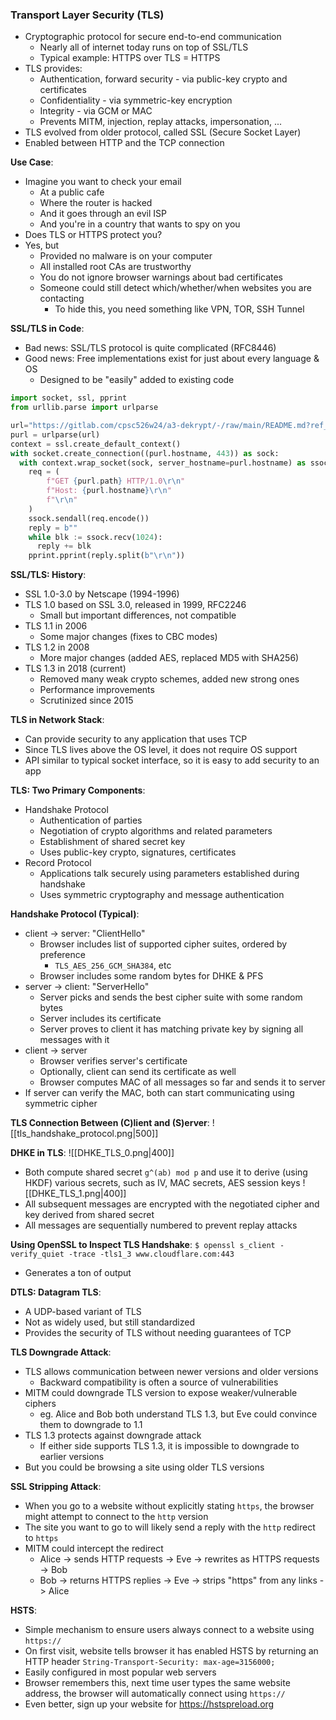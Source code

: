### Transport Layer Security (TLS)
 - Cryptographic protocol for secure end-to-end communication
	 - Nearly all of internet today runs on top of SSL/TLS
	 - Typical example: HTTPS over TLS = HTTPS
 - TLS provides:
	 - Authentication, forward security - via public-key crypto and certificates
	 - Confidentiality - via symmetric-key encryption
	 - Integrity - via GCM or MAC
	 - Prevents MITM, injection, replay attacks, impersonation, ...
 - TLS evolved from older protocol, called SSL (Secure Socket Layer)
 - Enabled between HTTP and the TCP connection

**Use Case**:
 - Imagine you want to check your email
	 - At a public cafe
	 - Where the router is hacked
	 - And it goes through an evil ISP
	 - And you're in a country that wants to spy on you
 - Does TLS or HTTPS protect you?
 - Yes, but
	 - Provided no malware is on your computer
	 - All installed root CAs are trustworthy
	 - You do not ignore browser warnings about bad certificates
	 - Someone could still detect which/whether/when websites you are contacting
		 - To hide this, you need something like VPN, TOR, SSH Tunnel

**SSL/TLS in Code**:
 - Bad news: SSL/TLS protocol is quite complicated (RFC8446)
 - Good news: Free implementations exist for just about every language & OS
	 - Designed to be "easily" added to existing code
```python
import socket, ssl, pprint
from urllib.parse import urlparse

url="https://gitlab.com/cpsc526w24/a3-dekrypt/-/raw/main/README.md?ref_type=heads"
purl = urlparse(url)
context = ssl.create_default_context()
with socket.create_connection((purl.hostname, 443)) as sock:
  with context.wrap_socket(sock, server_hostname=purl.hostname) as ssock:
    req = (
        f"GET {purl.path} HTTP/1.0\r\n"
        f"Host: {purl.hostname}\r\n"
        f"\r\n"        
    )
    ssock.sendall(req.encode())
    reply = b""
    while blk := ssock.recv(1024):
      reply += blk
    pprint.pprint(reply.split(b"\r\n"))
```

**SSL/TLS: History**:
 - SSL 1.0-3.0 by Netscape (1994-1996)
 - TLS 1.0 based on SSL 3.0, released in 1999, RFC2246
	 - Small but important differences, not compatible
 - TLS 1.1 in 2006
	 - Some major changes (fixes to CBC modes)
 - TLS 1.2 in 2008
	 - More major changes (added AES, replaced MD5 with SHA256)
 - TLS 1.3 in 2018 (current)
	 - Removed many weak crypto schemes, added new strong ones
	 - Performance improvements
	 - Scrutinized since 2015

**TLS in Network Stack**:
 - Can provide security to any application that uses TCP
 - Since TLS lives above the OS level, it does not require OS support
 - API similar to typical socket interface, so it is easy to add security to an app

**TLS: Two Primary Components**:
  - Handshake Protocol
	  - Authentication of parties
	  - Negotiation of crypto algorithms and related parameters
	  - Establishment of shared secret key
	  - Uses public-key crypto, signatures, certificates
  - Record Protocol
	  - Applications talk securely using parameters established during handshake
	  - Uses symmetric cryptography and message authentication

**Handshake Protocol (Typical)**:
 - client -> server: "ClientHello"
	 - Browser includes list of supported cipher suites, ordered by preference
		 - `TLS_AES_256_GCM_SHA384`, etc
	 - Browser includes some random bytes for DHKE & PFS
 - server -> client: "ServerHello"
	 - Server picks and sends the best cipher suite with some random bytes
	 - Server includes its certificate
	 - Server proves to client it has matching private key by signing all messages with it
 - client -> server
	 - Browser verifies server's certificate
	 - Optionally, client can send its certificate as well
	 - Browser computes MAC of all messages so far and sends it to server
 - If server can verify the MAC, both can start communicating using symmetric cipher

**TLS Connection Between (C)lient and (S)erver**:
![[tls_handshake_protocol.png|500]]

**DHKE in TLS**:
![[DHKE_TLS_0.png|400]]
 - Both compute shared secret `g^(ab) mod p` and use it to derive (using HKDF) various secrets, such as IV, MAC secrets, AES session keys
![[DHKE_TLS_1.png|400]]
 - All subsequent messages are encrypted with the negotiated cipher and key derived from shared secret
 - All messages are sequentially numbered to prevent replay attacks

**Using OpenSSL to Inspect TLS Handshake**:
`$ openssl s_client -verify_quiet -trace -tls1_3 www.cloudflare.com:443`
 - Generates a ton of output

**DTLS: Datagram TLS**:
 - A UDP-based variant of TLS
 - Not as widely used, but still standardized
 - Provides the security of TLS without needing guarantees of TCP

**TLS Downgrade Attack**:
 - TLS allows communication between newer versions and older versions
	 - Backward compatibility is often a source of vulnerabilities
 - MITM could downgrade TLS version to expose weaker/vulnerable ciphers
	 - eg. Alice and Bob both understand TLS 1.3, but Eve could convince them to downgrade to 1.1
 - TLS 1.3 protects against downgrade attack
	 - If either side supports TLS 1.3, it is impossible to downgrade to earlier versions
 - But you could be browsing a site using older TLS versions

**SSL Stripping Attack**:
 - When you go to a website without explicitly stating `https`, the browser might attempt to connect to the `http` version
 - The site you want to go to will likely send a reply with the `http` redirect to `https`
 - MITM could intercept the redirect
	 - Alice -> sends HTTP requests -> Eve -> rewrites as HTTPS requests -> Bob
	 - Bob -> returns HTTPS replies  -> Eve -> strips "https" from any links -> Alice

**HSTS**:
 - Simple mechanism to ensure users always connect to a website using `https://`
 - On first visit, website tells browser it has enabled HSTS by returning an HTTP header
   `String-Transport-Security: max-age=3156000;`
 - Easily configured in most popular web servers
 - Browser remembers this, next time user types the same website address, the browser will automatically connect using `https://`
 - Even better, sign up your website for https://hstspreload.org
